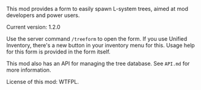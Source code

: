 This mod provides a form to easily spawn L-system trees, aimed at mod developers
and power users.

Current version: 1.2.0

Use the server command `/treeform` to open the form. If you use Unified Inventory,
there's a new button in your inventory menu for this. Usage help for this form is
provided in the form itself.

This mod also has an API for managing the tree database. See `API.md` for more
information.

License of this mod: WTFPL.
